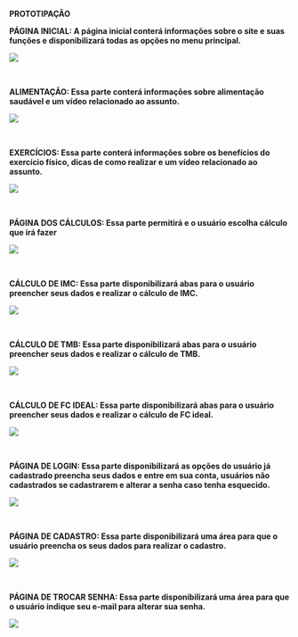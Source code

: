 **PROTOTIPAÇÃO**

**PÁGINA INICIAL: A página inicial conterá informações sobre o site e suas funções e disponibilizará todas as opções no menu principal.** 

![](./Imagens/página-inicial.png)

<br>

**ALIMENTAÇÃO: Essa parte conterá informações sobre alimentação saudável e um vídeo relacionado ao assunto.**


![](./Imagens/página-alimentação.png)

<br>












**EXERCÍCIOS: Essa parte conterá informações sobre os benefícios do exercício físico, dicas de como realizar e um vídeo relacionado ao assunto.**


![](./Imagens/página-exercícios.png)


<br>







**PÁGINA DOS CÁLCULOS: Essa parte permitirá e o usuário escolha cálculo que irá fazer**



![](./Imagens/página-testes.png)

<br>






**CÁLCULO DE IMC: Essa parte disponibilizará abas para o usuário preencher seus dados e realizar o cálculo de IMC.**

![](./Imagens/página-IMC.png)



<br>























**CÁLCULO DE TMB: Essa parte disponibilizará abas para o usuário preencher seus dados e realizar o cálculo de TMB.**

![](./Imagens/página-TMB.png)






<br>





















**CÁLCULO DE FC IDEAL: Essa parte disponibilizará abas para o usuário preencher seus dados e realizar o cálculo de FC ideal.**

![](./Imagens/página-FC-ideal.png)




<br>





















**PÁGINA DE LOGIN: Essa parte disponibilizará as opções do usuário já cadastrado preencha seus dados e entre em sua conta, usuários não cadastrados se cadastrarem e alterar a senha caso tenha esquecido.**

![](./Imagens/página-login.png)



<br>




**PÁGINA DE CADASTRO: Essa parte disponibilizará uma área para que o usuário preencha os seus dados para realizar o cadastro.**

![](./Imagens/página-cadastro.png)


<br>

**PÁGINA DE TROCAR SENHA: Essa parte disponibilizará uma área para que o usuário indique seu e-mail para alterar sua senha.**


![](./Imagens/página-trocar-senha.png)

